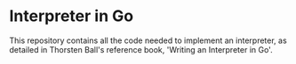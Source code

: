 # Interpreter in Go

This repository contains all the code needed to implement an interpreter, as detailed in Thorsten Ball's reference book, 'Writing an Interpreter in Go'.